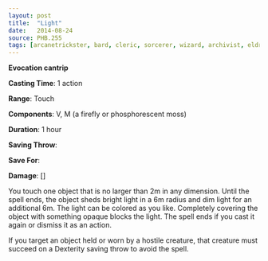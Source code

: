 ```yaml
---
layout: post
title:  "Light"
date:   2014-08-24
source: PHB.255
tags: [arcanetrickster, bard, cleric, sorcerer, wizard, archivist, eldritchknight, artificer, cantrip, evocation]
---
```


**Evocation cantrip**

**Casting Time**: 1 action

**Range**: Touch

**Components**: V, M (a firefly or phosphorescent moss)

**Duration**: 1 hour

**Saving Throw**:

**Save For**:

**Damage**: []

You touch one object that is no larger than 2m in any dimension. Until the spell ends, the object sheds bright light in a 6m radius and dim light for an additional 6m. The light can be colored as you like. Completely covering the object with something opaque blocks the light. The spell ends if you cast it again or dismiss it as an action.

If you target an object held or worn by a hostile creature, that creature must succeed on a Dexterity saving throw to avoid the spell.